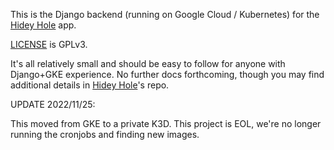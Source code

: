 This is the Django backend (running on Google Cloud / Kubernetes) for the [Hidey Hole](https://github.com/Chainfire/HideyHole) app.

[LICENSE](./LICENSE) is GPLv3.

It's all relatively small and should be easy to follow for anyone with Django+GKE experience. No further docs
forthcoming, though you may find additional details in [Hidey Hole](https://github.com/Chainfire/HideyHole)'s repo.

UPDATE 2022/11/25:

This moved from GKE to a private K3D. This project is EOL, we're no longer running the cronjobs and finding
new images.
